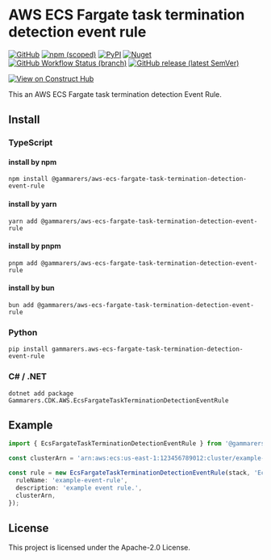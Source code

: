 # AWS ECS Fargate task termination detection event rule

[![GitHub](https://img.shields.io/github/license/gammarers/aws-ecs-fargate-task-termination-detection-event-rule?style=flat-square)](https://github.com/gammarers/aws-ecs-fargate-task-termination-detection-event-rule/blob/main/LICENSE)
[![npm (scoped)](https://img.shields.io/npm/v/@gammarers/aws-ecs-fargate-task-termination-detection-event-rule?style=flat-square)](https://www.npmjs.com/package/@gammarers/aws-ecs-fargate-task-termination-detection-event-rule)
[![PyPI](https://img.shields.io/pypi/v/gammarers.aws-ecs-fargate-task-termination-detection-event-rule?style=flat-square)](https://pypi.org/project/gammarers.aws-ecs-fargate-task-termination-detection-event-rule/)
[![Nuget](https://img.shields.io/nuget/v/Gammarers.CDK.AWS.EcsFargateTaskTerminationDetectionEventRule?style=flat-square)](https://www.nuget.org/packages/Gammarers.CDK.AWS.EcsFargateTaskTerminationDetectionEventRule/)
[![GitHub Workflow Status (branch)](https://img.shields.io/github/actions/workflow/status/gammarers/aws-ecs-fargate-task-termination-detection-event-rule/release.yml?branch=main&label=release&style=flat-square)](https://github.com/gammarers/aws-ecs-fargate-task-termination-detection-event-rule/actions/workflows/release.yml)
[![GitHub release (latest SemVer)](https://img.shields.io/github/v/release/gammarers/aws-ecs-fargate-task-termination-detection-event-rule?sort=semver&style=flat-square)](https://github.com/gammarers/aws-ecs-fargate-task-termination-detection-event-rule/releases)

[![View on Construct Hub](https://constructs.dev/badge?package=@gammarers/aws-ecs-fargate-task-termination-detection-event-rule)](https://constructs.dev/packages/@gammarers/aws-ecs-fargate-task-termination-detection-event-rule)

This an AWS ECS Fargate task termination detection Event Rule.

## Install

### TypeScript

#### install by npm

```shell
npm install @gammarers/aws-ecs-fargate-task-termination-detection-event-rule
```
#### install by yarn

```shell
yarn add @gammarers/aws-ecs-fargate-task-termination-detection-event-rule
```
#### install by pnpm

```shell
pnpm add @gammarers/aws-ecs-fargate-task-termination-detection-event-rule
```
#### install by bun

```shell
bun add @gammarers/aws-ecs-fargate-task-termination-detection-event-rule
```

### Python

```shell
pip install gammarers.aws-ecs-fargate-task-termination-detection-event-rule
```

### C# / .NET

```shell
dotnet add package Gammarers.CDK.AWS.EcsFargateTaskTerminationDetectionEventRule
```

## Example

```typescript
import { EcsFargateTaskTerminationDetectionEventRule } from '@gammarers/aws-ecs-fargate-task-termination-detection-event-rule';

const clusterArn = 'arn:aws:ecs:us-east-1:123456789012:cluster/example-app-cluster';

const rule = new EcsFargateTaskTerminationDetectionEventRule(stack, 'EcsFargateTaskTerminationDetectionEventRule', {
  ruleName: 'example-event-rule',
  description: 'example event rule.',
  clusterArn,
});

```

## License

This project is licensed under the Apache-2.0 License.
